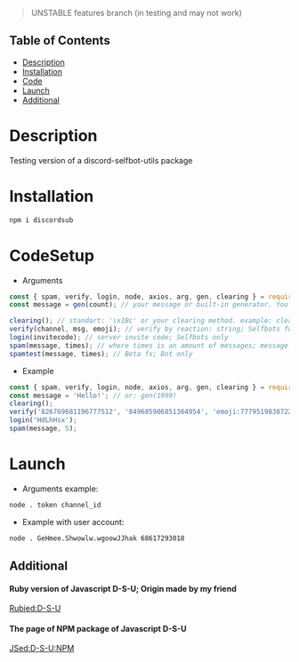 > UNSTABLE features branch (in testing and may not work)

## Table of Contents

  - [Description](#Description)
  - [Installation](#Installation)
  - [Code](#CodeSetup)
  - [Launch](#Launch)
  - [Additional](#Additional)

# Description
Testing version of a discord-selfbot-utils package
# Installation
```bash 
npm i discordsub
```
# CodeSetup
* Arguments
```javascript
const { spam, verify, login, node, axios, arg, gen, clearing } = require('discordsub');
const message = gen(count); // your message or built-in generator. You can put here everything after operator '='

clearing(); // standart: '\x1Bc' or your clearing method. example: clearing('special symbols...');
verify(channel, msg, emoji); // verify by reaction: string; Selfbots function only
login(invitecode); // server invite code; Selfbots only
spam(message, times); // where times is an amount of messages; message - message variable; Selfbots only
spamtest(message, times); // Beta fx; Bot only
```
* Example
```javascript
const { spam, verify, login, node, axios, arg, gen, clearing } = require('discordsub');
const message = 'Hello!'; // or: gen(1999)
clearing();
verify('826769681196777512', '849685906851364954', 'emoji:777951983872245800'); 
login('HdLhHsx');
spam(message, 5);
```
# Launch
* Arguments example:
 ```bash
node . token channel_id
```
* Example with user account:
```bash
node . GeHmee.Shwowlw.wgoowJJhak 68617293018
```
## Additional
#### Ruby version of Javascript D-S-U; Origin made by my friend
[Rubied:D-S-U](https://github.com/hackers-pr/ruby-selfbot-utils)
#### The page of NPM package of Javascript D-S-U
[JSed:D-S-U:NPM](https://www.npmjs.com/package/discord-selfbot-utils)